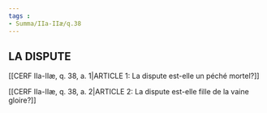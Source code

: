 ```yaml
---
tags : 
- Summa/IIa-IIæ/q.38
---
```


## LA DISPUTE

[[CERF IIa-IIæ, q. 38, a. 1|ARTICLE 1: La dispute est-elle un péché mortel?]]

[[CERF IIa-IIæ, q. 38, a. 2|ARTICLE 2: La dispute est-elle fille de la vaine gloire?]]

